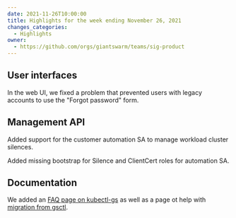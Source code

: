 ```yaml
---
date: 2021-11-26T10:00:00
title: Highlights for the week ending November 26, 2021
changes_categories:
  - Highlights
owner:
  - https://github.com/orgs/giantswarm/teams/sig-product
---
```


## User interfaces

In the web UI, we fixed a problem that prevented users with legacy accounts to use the "Forgot password" form.

## Management API

Added support for the customer automation SA to manage workload cluster silences.

Added missing bootstrap for Silence and ClientCert roles for automation SA.

## Documentation

We added an [FAQ page on kubectl-gs](https://docs.giantswarm.io/ui-api/kubectl-gs/faq/) as well as a page ot help with [migration from gsctl](https://docs.giantswarm.io/ui-api/gsctl/migrate/).
